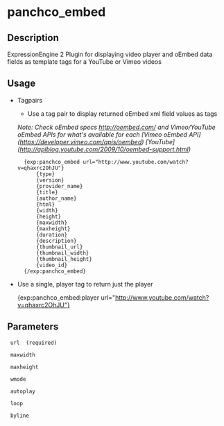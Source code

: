 # panchco_embed

## Description
ExpressionEngine 2 Plugin for displaying video player and oEmbed data fields as template tags for a YouTube or Vimeo videos


## Usage
 
 
* Tagpairs
 
	* Use a tag pair to display returned oEmbed xml field values as tags
	
	_Note: Check oEmbed specs http://oembed.com/ 
 	and Vimeo/YouTube oEmbed APIs for what's available for each
	[Vimeo oEmbed API] (https://developer.vimeo.com/apis/oembed)
	[YouTube] (http://apiblog.youtube.com/2009/10/oembed-support.html)_
 
        {exp:panchco_embed url="http://www.youtube.com/watch?v=qhaxrc2OhJU"}
            {type}
            {version}
            {provider_name}
            {title}
            {author_name}
            {html} 
            {width}
            {height}
            {maxwidth}
            {maxheight}
            {duration}
            {description}
            {thumbnail_url}
            {thumbnail_width}
            {thumbnail_height}
            {video_id}
        {/exp:panchco_embed}
 
* Use a single, player tag to return just the player 
 
    {exp:panchco_embed:player url="http://www.youtube.com/watch?v=qhaxrc2OhJU"}

## Parameters
 
     url  (required)
     
     maxwidth
     
     maxheight
     
     wmode
     
     autoplay
     
     loop
     
     byline
				 
